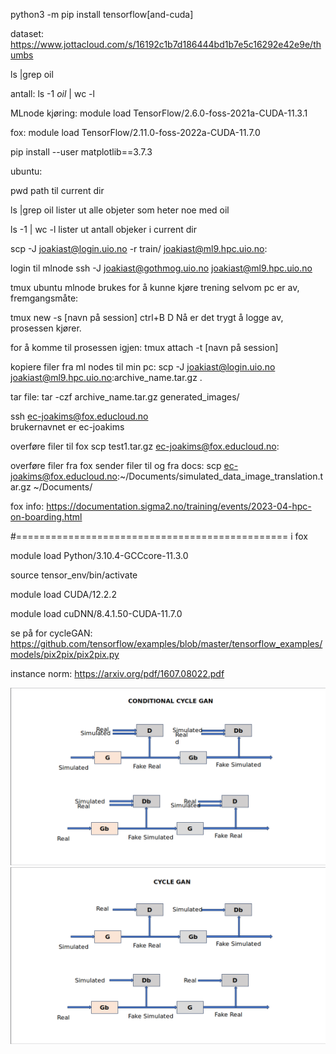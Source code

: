 python3 -m pip install tensorflow[and-cuda]

dataset: https://www.jottacloud.com/s/16192c1b7d186444bd1b7e5c16292e42e9e/thumbs

ls |grep oil

antall: ls -1 *oil* | wc -l


MLnode kjøring:  module load TensorFlow/2.6.0-foss-2021a-CUDA-11.3.1

fox: module load TensorFlow/2.11.0-foss-2022a-CUDA-11.7.0


pip install --user matplotlib==3.7.3

ubuntu: 

pwd    path til current dir

ls |grep oil   lister ut alle objeter som heter noe med oil

ls -1 | wc -l  lister ut antall objeker i current dir

scp -J joakiast@login.uio.no -r train/ joakiast@ml9.hpc.uio.no:

login til mlnode ssh -J joakiast@gothmog.uio.no  joakiast@ml9.hpc.uio.no

tmux ubuntu mlnode brukes for å kunne kjøre trening selvom pc er av, fremgangsmåte: 

tmux new -s [navn på session] 
ctrl+B D 
Nå er det trygt å logge av, prosessen kjører. 

for å komme til prosessen igjen: 
tmux attach -t [navn på session]

kopiere filer fra ml nodes til min pc: scp -J joakiast@login.uio.no joakiast@ml9.hpc.uio.no:archive_name.tar.gz  .

tar file: tar -czf archive_name.tar.gz generated_images/

ssh ec-joakims@fox.educloud.no     
brukernavnet er ec-joakims

overføre filer til fox
scp test1.tar.gz ec-joakims@fox.educloud.no:


overføre filer fra fox sender filer til og fra docs: scp ec-joakims@fox.educloud.no:~/Documents/simulated_data_image_translation.tar.gz ~/Documents/


fox info: https://documentation.sigma2.no/training/events/2023-04-hpc-on-boarding.html

#=============================================== i fox 


module load Python/3.10.4-GCCcore-11.3.0

source tensor_env/bin/activate

module load CUDA/12.2.2

module load cuDNN/8.4.1.50-CUDA-11.7.0







se på for cycleGAN: https://github.com/tensorflow/examples/blob/master/tensorflow_examples/models/pix2pix/pix2pix.py

instance norm: 
https://arxiv.org/pdf/1607.08022.pdf



![Conditional CycleGAN](Conditional_CycleGAN.png)
![CycleGAN](CycleGAN.png)



